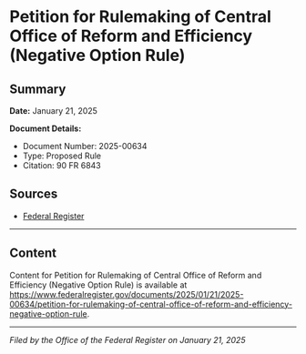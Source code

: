# Petition for Rulemaking of Central Office of Reform and Efficiency (Negative Option Rule)

## Summary

**Date:** January 21, 2025

**Document Details:**
- Document Number: 2025-00634
- Type: Proposed Rule
- Citation: 90 FR 6843

## Sources
- [Federal Register](https://www.federalregister.gov/documents/2025/01/21/2025-00634/petition-for-rulemaking-of-central-office-of-reform-and-efficiency-negative-option-rule)

---

## Content

Content for Petition for Rulemaking of Central Office of Reform and Efficiency (Negative Option Rule) is available at https://www.federalregister.gov/documents/2025/01/21/2025-00634/petition-for-rulemaking-of-central-office-of-reform-and-efficiency-negative-option-rule.

---

*Filed by the Office of the Federal Register on January 21, 2025*
